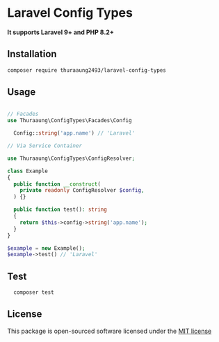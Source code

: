 # Laravel Config Types

**It supports Laravel 9+ and PHP 8.2+**

## Installation

```bash
composer require thuraaung2493/laravel-config-types
```

## Usage

```php

// Facades
use Thuraaung\ConfigTypes\Facades\Config

  Config::string('app.name') // 'Laravel'

// Via Service Container

use Thuraaung\ConfigTypes\ConfigResolver;

class Example
{
  public function __construct(
    private readonly ConfigResolver $config,
  ) {}

  public function test(): string
  {
    return $this->config->string('app.name');
  }
}

$example = new Example();
$example->test() // 'Laravel'
```

## Test

```bash
  composer test
```

## License

This package is open-sourced software licensed under the [MIT license](http://opensource.org/licenses/MIT)
